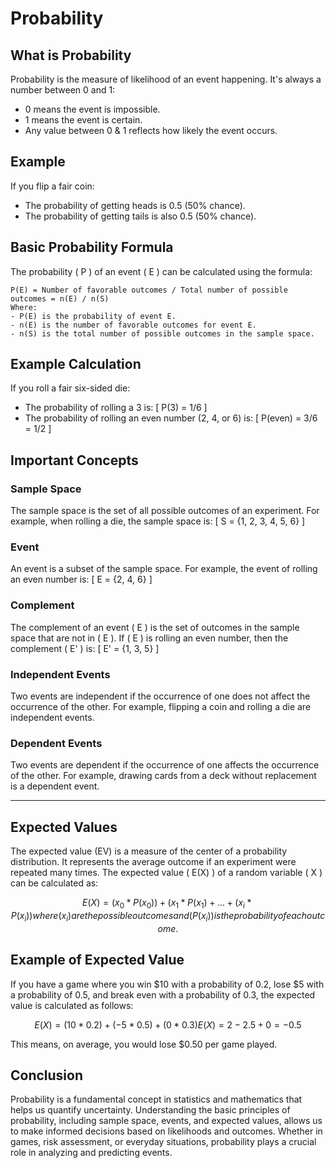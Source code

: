 # Probability

## What is Probability
Probability is the measure of likelihood of an event happening. It's always a number between 0 and 1:
- 0 means the event is impossible.
- 1 means the event is certain.
- Any value between 0 & 1 reflects how likely the event occurs.

## Example
If you flip a fair coin:
- The probability of getting heads is 0.5 (50% chance).
- The probability of getting tails is also 0.5 (50% chance).

## Basic Probability Formula
The probability \( P \) of an event \( E \) can be calculated using the formula:
```
P(E) = Number of favorable outcomes / Total number of possible outcomes = n(E) / n(S)
Where:
- P(E) is the probability of event E.
- n(E) is the number of favorable outcomes for event E.
- n(S) is the total number of possible outcomes in the sample space.
```

## Example Calculation
If you roll a fair six-sided die:
- The probability of rolling a 3 is:
\[ P(3) = 1/6 \]
- The probability of rolling an even number (2, 4, or 6) is:
\[ P(even) = 3/6 = 1/2 \]

## Important Concepts
### Sample Space
The sample space is the set of all possible outcomes of an experiment. For example, when rolling a die, the sample space is:
\[ S = \{1, 2, 3, 4, 5, 6\} \]
### Event
An event is a subset of the sample space. For example, the event of rolling an even number is:
\[ E = \{2, 4, 6\} \]
### Complement
The complement of an event \( E \) is the set of outcomes in the sample space that are not in \( E \). If \( E \) is rolling an even number, then the complement \( E' \) is:
\[ E' = \{1, 3, 5\} \]
### Independent Events
Two events are independent if the occurrence of one does not affect the occurrence of the other. For example, flipping a coin and rolling a die are independent events.
### Dependent Events
Two events are dependent if the occurrence of one affects the occurrence of the other. For example, drawing cards from a deck without replacement is a dependent event.

----

## Expected Values
The expected value (EV) is a measure of the center of a probability distribution. It represents the average outcome if an experiment were repeated many times.
The expected value \( E(X) \) of a random variable \( X \) can be calculated as:
```math
E(X) = (x_0 * P(x_0)) + (x_1 * P(x_1) + ... +  (x_i * P(x_i))
where ( x_i ) are the possible outcomes and ( P(x_i) ) is the probability of each outcome.
```

## Example of Expected Value
If you have a game where you win $10 with a probability of 0.2, lose $5 with a probability of 0.5, and break even with a probability of 0.3, the expected value is calculated as follows:
```math
E(X) = (10 * 0.2) + (-5 * 0.5) + (0 * 0.3)
E(X) = 2 - 2.5 + 0 = -0.5
```
This means, on average, you would lose $0.50 per game played.

## Conclusion
Probability is a fundamental concept in statistics and mathematics that helps us quantify uncertainty. Understanding the basic principles of probability, including sample space, events, and expected values, allows us to make informed decisions based on likelihoods and outcomes. Whether in games, risk assessment, or everyday situations, probability plays a crucial role in analyzing and predicting events.